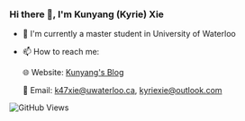 ### Hi there 👋, I'm Kunyang (Kyrie) Xie

- 🏫 I'm currently a master student in University of Waterloo

- 📫 How to reach me:

  🌐 Website: [Kunyang's Blog](https://kyxie.github.io/en/)

  📩 Email: k47xie@uwaterloo.ca, kyriexie@outlook.com

<!-- - 📊 Stats: -->

<!--   ![Kunyang's GitHub stats](https://github-readme-stats.vercel.app/api?username=Kyxie&count_private=true&show_icons=true) -->

<!-- [![Kunyang's wakatime stats](https://github-readme-stats.vercel.app/api/wakatime?username=Kyxie&hide=CMake,other,git%20config,XML,JSON,Markdown,Bash,MATLAB,TOML,YAML)](https://github.com/anuraghazra/github-readme-stats) -->

<!-- [![Kunyang's most used languages](https://github-readme-stats.vercel.app/api/top-langs/?username=Kyxie&hide=VHDL,Makefile,Coq,SystemVerilog,CMake,Pascal,Objective-C&layout=compact)](https://github.com/anuraghazra/github-readme-stats) -->

  ![GitHub Views](https://komarev.com/ghpvc/?username=Kyxie&style=flat&color=brightgreen&label=VIEWS)
 
